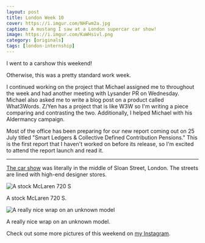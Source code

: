 ```yaml
---
layout: post
title: London Week 10
cover: https://i.imgur.com/NHFwm2a.jpg
caption: A mustang I saw at a London supercar car show!
image: https://i.imgur.com/KaWHsivl.png
category: [originals]
tags: [london-internship]
---
```


I went to a carshow this weekend! 

Otherwise, this was a pretty standard work week.

I continued working on the project that Michael assigned me to throughout the week and had another meeting with Lysander PR on Wednesday. Michael also asked me to write a blog post on a product called What3Words. Z/Yen has a project that is like W3W so I'm writing a piece comparing and contrasting the two. Additionally, I helped Michael with his Aldermancy campaign.

Most of the office has been preparing for our new report coming out on 25 July titled "Smart Ledgers & Collective Defined Contribution Pensions." This is the first report that I haven't worked on before its release, so I'm excited to attend the report launch and read it.

---

[The car show](https://www.facebook.com/events/1847068678659108/) was literally in the middle of Sloan Street, London. The streets are lined with high-end designer stores. 

![A stock McLaren 720 S](https://i.imgur.com/A152AN5l.jpg)
<p class="caption">A stock McLaren 720 S.</p>

![A really nice wrap on an unknown model](https://i.imgur.com/AQ0FXrbl.jpg)
<p class="caption">A really nice wrap on an unknown model.</p>

Check out some more pictures of this weekend on [my Instagram](https://www.instagram.com/nishnha/).